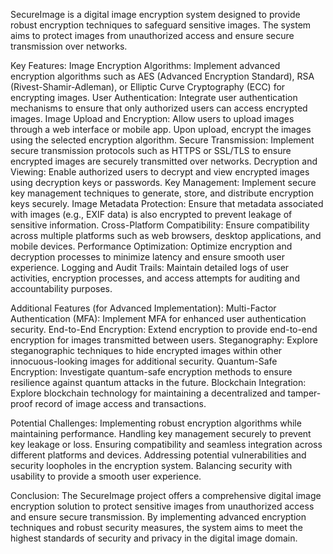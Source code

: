 SecureImage is a digital image encryption system designed to provide robust encryption techniques to safeguard sensitive images. The system aims to protect images from unauthorized access and ensure secure transmission over networks.

Key Features:
Image Encryption Algorithms: Implement advanced encryption algorithms such as AES (Advanced Encryption Standard), RSA (Rivest-Shamir-Adleman), or Elliptic Curve Cryptography (ECC) for encrypting images.
User Authentication: Integrate user authentication mechanisms to ensure that only authorized users can access encrypted images.
Image Upload and Encryption: Allow users to upload images through a web interface or mobile app. Upon upload, encrypt the images using the selected encryption algorithm.
Secure Transmission: Implement secure transmission protocols such as HTTPS or SSL/TLS to ensure encrypted images are securely transmitted over networks.
Decryption and Viewing: Enable authorized users to decrypt and view encrypted images using decryption keys or passwords.
Key Management: Implement secure key management techniques to generate, store, and distribute encryption keys securely.
Image Metadata Protection: Ensure that metadata associated with images (e.g., EXIF data) is also encrypted to prevent leakage of sensitive information.
Cross-Platform Compatibility: Ensure compatibility across multiple platforms such as web browsers, desktop applications, and mobile devices.
Performance Optimization: Optimize encryption and decryption processes to minimize latency and ensure smooth user experience.
Logging and Audit Trails: Maintain detailed logs of user activities, encryption processes, and access attempts for auditing and accountability purposes.


Additional Features (for Advanced Implementation):
Multi-Factor Authentication (MFA): Implement MFA for enhanced user authentication security.
End-to-End Encryption: Extend encryption to provide end-to-end encryption for images transmitted between users.
Steganography: Explore steganographic techniques to hide encrypted images within other innocuous-looking images for additional security.
Quantum-Safe Encryption: Investigate quantum-safe encryption methods to ensure resilience against quantum attacks in the future.
Blockchain Integration: Explore blockchain technology for maintaining a decentralized and tamper-proof record of image access and transactions.

Potential Challenges:
Implementing robust encryption algorithms while maintaining performance.
Handling key management securely to prevent key leakage or loss.
Ensuring compatibility and seamless integration across different platforms and devices.
Addressing potential vulnerabilities and security loopholes in the encryption system.
Balancing security with usability to provide a smooth user experience.


Conclusion:
The SecureImage project offers a comprehensive digital image encryption solution to protect sensitive images from unauthorized access and ensure secure transmission. 
By implementing advanced encryption techniques and robust security measures, the system aims to meet the highest standards of security and privacy in the digital image domain.
